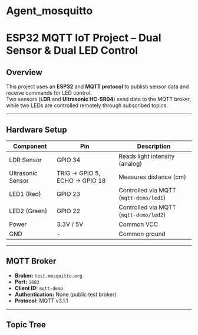 # Agent_mosquitto
# ESP32 MQTT IoT Project – Dual Sensor & Dual LED Control

## Overview
This project uses an **ESP32** and **MQTT protocol** to publish sensor data and receive commands for LED control.  
Two sensors (**LDR** and **Ultrasonic HC-SR04**) send data to the MQTT broker, while two LEDs are controlled remotely through subscribed topics.

---

## Hardware Setup
| Component | Pin | Description |
|------------|-----|-------------|
| LDR Sensor | GPIO 34 | Reads light intensity (analog) |
| Ultrasonic Sensor | TRIG → GPIO 5, ECHO → GPIO 18 | Measures distance (cm) |
| LED1 (Red) | GPIO 23 | Controlled via MQTT (`mqtt-demo/led1`) |
| LED2 (Green) | GPIO 22 | Controlled via MQTT (`mqtt-demo/led2`) |
| Power | 3.3V / 5V | Common VCC |
| GND | - | Common ground |

---

## MQTT Broker
- **Broker:** `test.mosquitto.org`  
- **Port:** `1883`  
- **Client ID:** `mqtt-demo`  
- **Authentication:** None (public test broker)  
- **Protocol:** MQTT v3.1.1  

---

## Topic Tree
